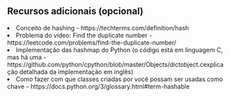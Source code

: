 ## Recursos adicionais (opcional)

<li>Conceito de hashing - https://techterms.com/definition/hash
<li>Problema do vídeo: Find the duplicate number - https://leetcode.com/problems/find-the-duplicate-number/
<li>Implementação das hashmap do Python (o código está em linguagem C, mas há uma  - https://github.com/python/cpython/blob/master/Objects/dictobject.cexplicação detalhada da implementação em inglês)
<li>Como fazer com que classes criadas por você possam ser usadas como chave - https://docs.python.org/3/glossary.html#term-hashable
